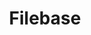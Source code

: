 ---
blog: https://filebase.com/blog
facebook: https://facebook.com/filebaseinc
git: https://github.com/filebase
logohandle: filebase
sort: filebase
title: Filebase
twitter: https://x.com/filebase
website: https://filebase.com/
---